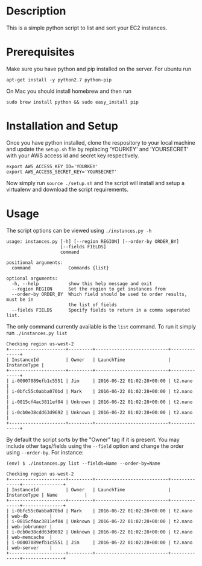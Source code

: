 # Description
This is a simple python script to list and sort your EC2 instances. 

# Prerequisites
Make sure you have python and pip installed on the server. For ubuntu run 
```
apt-get install -y python2.7 python-pip
```

On Mac you should install homebrew and then run
```
sudo brew install python && sudo easy_install pip
```

# Installation and Setup

Once you have python installed, clone the respository to your local machine and update the `setup.sh` file by replacing 'YOURKEY' and 'YOURSECRET' with your AWS access id and secret key respectively. 
```
export AWS_ACCESS_KEY_ID='YOURKEY'
export AWS_ACCESS_SECRET_KEY='YOURSECRET'
```

Now simply run `source ./setup.sh` and the script will install and setup a virtualenv and download the script requirements. 

# Usage
The script options can be viewed using `./instances.py -h`

```
usage: instances.py [-h] [--region REGION] [--order-by ORDER_BY]
                    [--fields FIELDS]
                    command

positional arguments:
  command              Commands {list}

optional arguments:
  -h, --help           show this help message and exit
  --region REGION      Set the region to get instances from
  --order-by ORDER_BY  Which field should be used to order results, must be in
                       the list of fields
  --fields FIELDS      Specify fields to return in a comma seperated list.
```

The only command currently available is the `list` command. To run it simply run `./instances.py list`

```
Checking region us-west-2
+---------------------+---------+---------------------------+--------------+
| InstanceId          | Owner   | LaunchTime                | InstanceType |
+---------------------+---------+---------------------------+--------------+
| i-00007089efb1c5551 | Jim     | 2016-06-22 01:02:28+00:00 | t2.nano      |
| i-0bfc55c0abba070bd | Mark    | 2016-06-22 01:02:28+00:00 | t2.nano      |
| i-0815cf4ac3811ef04 | Unknown | 2016-06-22 01:02:28+00:00 | t2.nano      |
| i-0cb0e38cdd63d9692 | Unknown | 2016-06-22 01:02:28+00:00 | t2.nano      |
+---------------------+---------+---------------------------+--------------+
```

By default the script sorts by the "Owner" tag if it is present. You may include other tags/fields using the `--field` option and change the order using `--order-by`. For instance:

```
(env) $ ./instances.py list --fields=Name --order-by=Name

Checking region us-west-2
+---------------------+---------+---------------------------+--------------+---------------+
| InstanceId          | Owner   | LaunchTime                | InstanceType | Name          |
+---------------------+---------+---------------------------+--------------+---------------+
| i-0bfc55c0abba070bd | Mark    | 2016-06-22 01:02:28+00:00 | t2.nano      | web-db        |
| i-0815cf4ac3811ef04 | Unknown | 2016-06-22 01:02:28+00:00 | t2.nano      | web-jobrunner |
| i-0cb0e38cdd63d9692 | Unknown | 2016-06-22 01:02:28+00:00 | t2.nano      | web-memcache  |
| i-00007089efb1c5551 | Jim     | 2016-06-22 01:02:28+00:00 | t2.nano      | web-server    |
+---------------------+---------+---------------------------+--------------+---------------+
```